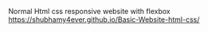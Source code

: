 Normal Html css responsive website with flexbox https://shubhamy4ever.github.io/Basic-Website-html-css/
